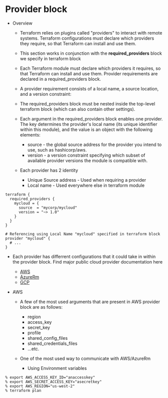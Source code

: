 # Provider block
- Overview
    - Terraform relies on plugins called "providers" to interact with remote systems. Terraform configurations must declare which providers they require, so that Terraform can install and use them.

    - This section works in conjunction with the __required_providers__ block we specify in terraform block
    - Each Terraform module must declare which providers it requires, so that Terraform can install and use them. Provider requirements are declared in a required_providers block.

    - A provider requirement consists of a local name, a source location, and a version constraint:
    - The required_providers block must be nested inside the top-level terraform block (which can also contain other settings).

    - Each argument in the required_providers block enables one provider. The key determines the provider's local name (its unique identifier within this module), and the value is an object with the following elements:
        - source - the global source address for the provider you intend to use, such as hashicorp/aws.
        - version - a version constraint specifying which subset of available provider versions the module is compatible with.

    - Each provider has 2 identity
        - Unique Source address - Used when requiring a provider
        - Local name - Used everywhere else in terraform module
```hcl
terraform {
  required_providers {
    mycloud = {
      source  = "mycorp/mycloud"
      version = "~> 1.0"
    }
  }
}

# Referencing using Local Name "mycloud" specified in terraform block
provider "mycloud" {
  # ...
}
```

- Each provider has differrent configurations that it could take in within the provider block. Find major public cloud provider documentation here
    - [AWS](https://registry.terraform.io/providers/hashicorp/aws/latest/docs)
    - [AzureRm](https://registry.terraform.io/providers/hashicorp/azurerm/latest/docs)
    - [GCP](https://registry.terraform.io/providers/hashicorp/google/latest/docs)

- AWS
    - A few of the most used arguments that are present in AWS provider block are as follows:
        - region
        - access_key
        - secret_key
        - profile
        - shared_config_files
        - shared_credentials_files
        - ...etc.

    - One of the most used way to communicate with AWS/AzureRm
        - Using Environment variables
```shell
% export AWS_ACCESS_KEY_ID="anaccesskey"
% export AWS_SECRET_ACCESS_KEY="asecretkey"
% export AWS_REGION="us-west-2"
% terraform plan
```
